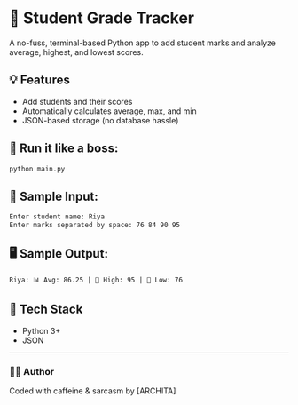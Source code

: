 # 🧠 Student Grade Tracker

A no-fuss, terminal-based Python app to add student marks and analyze average, highest, and lowest scores.

## 💡 Features

- Add students and their scores
- Automatically calculates average, max, and min
- JSON-based storage (no database hassle)

## 🚀 Run it like a boss:

```bash
python main.py
```

## 🧪 Sample Input:

```bash
Enter student name: Riya
Enter marks separated by space: 76 84 90 95
```

## 🖥 Sample Output:

```
Riya: 📊 Avg: 86.25 | 🔼 High: 95 | 🔽 Low: 76
```

## 🔧 Tech Stack

- Python 3+
- JSON

---

### 🧑‍💻 Author

Coded with caffeine & sarcasm by [ARCHITA]
